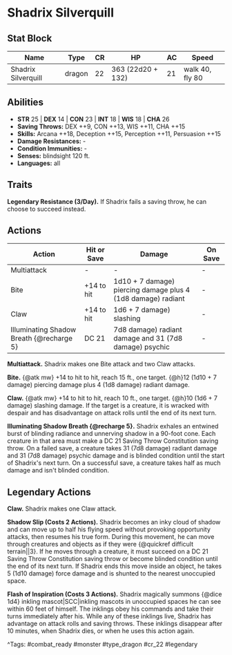 # Shadrix Silverquill

## Stat Block

| Name | Type | CR | HP | AC | Speed |
|------|------|----|----|----|-------|
| Shadrix Silverquill | dragon | 22 | 363 (22d20 + 132) | 21 | walk 40, fly 80 |

## Abilities

- **STR** 25 | **DEX** 14 | **CON** 23 | **INT** 18 | **WIS** 18 | **CHA** 26
- **Saving Throws:** DEX ++9, CON ++13, WIS ++11, CHA ++15  
- **Skills:** Arcana ++18, Deception ++15, Perception ++11, Persuasion ++15  
- **Damage Resistances:** -  
- **Condition Immunities:** -  
- **Senses:** blindsight 120 ft.  
- **Languages:** all

## Traits

**Legendary Resistance (3/Day).** If Shadrix fails a saving throw, he can choose to succeed instead.


## Actions

| Action | Hit or Save | Damage | On Save |
|--------|--------------|--------|----------|
| Multiattack | - | - | - |
| Bite | +14 to hit | 1d10 + 7 damage) piercing damage plus 4 (1d8 damage) radiant | - |
| Claw | +14 to hit | 1d6 + 7 damage) slashing | - |
| Illuminating Shadow Breath {@recharge 5} | DC 21 | 7d8 damage) radiant damage and 31 (7d8 damage) psychic | - |

**Multiattack.** Shadrix makes one Bite attack and two Claw attacks.

**Bite.** {@atk mw} +14 to hit to hit, reach 15 ft., one target. {@h}12 (1d10 + 7 damage) piercing damage plus 4 (1d8 damage) radiant damage.

**Claw.** {@atk mw} +14 to hit to hit, reach 10 ft., one target. {@h}10 (1d6 + 7 damage) slashing damage. If the target is a creature, it is wracked with despair and has disadvantage on attack rolls until the end of its next turn.

**Illuminating Shadow Breath {@recharge 5}.** Shadrix exhales an entwined burst of blinding radiance and unnerving shadow in a 90-foot cone. Each creature in that area must make a DC 21 Saving Throw Constitution saving throw. On a failed save, a creature takes 31 (7d8 damage) radiant damage and 31 (7d8 damage) psychic damage and is blinded condition until the start of Shadrix's next turn. On a successful save, a creature takes half as much damage and isn't blinded condition.

## Legendary Actions

**Claw.** Shadrix makes one Claw attack.

**Shadow Slip (Costs 2 Actions).** Shadrix becomes an inky cloud of shadow and can move up to half his flying speed without provoking opportunity attacks, then resumes his true form. During this movement, he can move through creatures and objects as if they were {@quickref difficult terrain||3}. If he moves through a creature, it must succeed on a DC 21 Saving Throw Constitution saving throw or become blinded condition until the end of its next turn. If Shadrix ends this move inside an object, he takes 5 (1d10 damage) force damage and is shunted to the nearest unoccupied space.

**Flash of Inspiration (Costs 3 Actions).** Shadrix magically summons {@dice 1d4} inkling mascot|SCC|inkling mascots in unoccupied spaces he can see within 60 feet of himself. The inklings obey his commands and take their turns immediately after his. While any of these inklings live, Shadrix has advantage on attack rolls and saving throws. These inklings disappear after 10 minutes, when Shadrix dies, or when he uses this action again.



^Tags: #combat_ready #monster #type_dragon #cr_22 #legendary